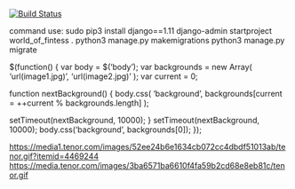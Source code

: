 [![Build Status](https://travis-ci.com/rokambol/World-of-Fintess.svg?branch=master)](https://travis-ci.com/rokambol/World-of-Fintess)

command use:
sudo pip3 install django==1.11
django-admin startproject world_of_fintess .
python3 manage.py makemigrations
python3 manage.py migrate

$(function() {
var body = $(‘body’);
var backgrounds = new Array(
‘url(image1.jpg)’,
‘url(image2.jpg)’
);
var current = 0;

function nextBackground() {
body.css(
‘background’,
backgrounds[current = ++current % backgrounds.length]
);

setTimeout(nextBackground, 10000);
}
setTimeout(nextBackground, 10000);
body.css(‘background’, backgrounds[0]);
});

https://media1.tenor.com/images/52ee24b6e1634cb072cc4dbdf51013ab/tenor.gif?itemid=4469244
https://media.tenor.com/images/3ba6571ba6610f4fa59b2cd68e8eb81c/tenor.gif